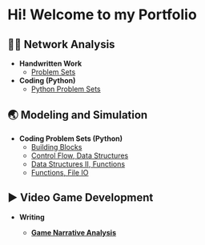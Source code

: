 <h1>Hi! Welcome to my Portfolio </h1>

<h2>👨‍💻 Network Analysis</h2>

- <b>Handwritten Work</b>
  - [Problem Sets](https://github.com/ChristopherSorinBucsa/ProblemSets)
- <b>Coding (Python)</b>
  - [Python Problem Sets](https://github.com/ChristopherSorinBucsa/PythonProblemSets)</i>

<h2>🌏 Modeling and Simulation</h2>

- <b>Coding Problem Sets (Python)</b>
  - [Building Blocks](https://github.com/ChristopherSorinBucsa/BuildingBlocksModSim)
  - [Control Flow, Data Structures](https://github.com/ChristopherSorinBucsa/ControlFlowDataStructuresModSim)
  - [Data Structures II, Functions](https://github.com/ChristopherSorinBucsa/DataStructuresIIFunctionsModSim)
  - [Functions, File IO](https://github.com/ChristopherSorinBucsa/FunctionsFileIOModSim)

<h2> ▶ Video Game Development</h2>

 - <b> Writing <b>
   - [Game Narrative Analysis](https://github.com/ChristopherSorinBucsa/GameNarrativeReview)
    
